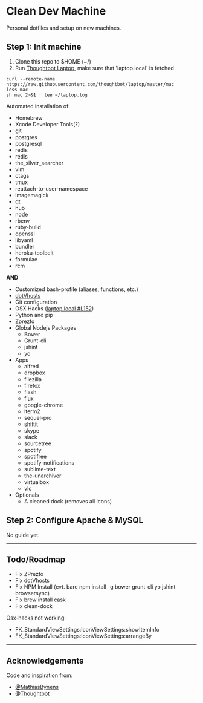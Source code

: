 # Clean Dev Machine

Personal dotfiles and setup on new machines.


## Step 1: Init machine

1. Clone this repo to $HOME (~/)
2. Run [Thoughtbot Laptop](https://github.com/thoughtbot/laptop), make sure that 'laptop.local' is fetched
```
curl --remote-name https://raw.githubusercontent.com/thoughtbot/laptop/master/mac
less mac
sh mac 2>&1 | tee ~/laptop.log
```

Automated installation of:
- Homebrew
- Xcode Developer Tools(?)
- git
- postgres
- postgresql
- redis
- redis
- the_silver_searcher
- vim
- ctags
- tmux
- reattach-to-user-namespace
- imagemagick
- qt
- hub
- node
- rbenv
- ruby-build
- openssl
- libyaml
- bundler
- heroku-toolbelt
- formulae
- rcm

**AND**

- Customized bash-profile (aliases, functions, etc.)
- [dotVhosts](github.com/madsnedergaard/dotVhosts)
- Git configuration
- OSX Hacks ([laptop.local #L152](https://github.com/madsnedergaard/cleandevmachine/blob/master/laptop.local#L152))
- Python and pip
- Zprezto
- Global Nodejs Packages
	- Bower
	- Grunt-cli
	- jshint
	- yo
- Apps
	- alfred
	- dropbox
	- filezilla
	- firefox
	- flash
	- flux
	- google-chrome
	- iterm2
	- sequel-pro
	- shiftit
	- skype
	- slack
	- sourcetree
	- spotify
	- spotifree
	- spotify-notifications
	- sublime-text
	- the-unarchiver
	- virtualbox
	- vlc
- Optionals
	- A cleaned dock (removes all icons)


## Step 2: Configure Apache & MySQL

No guide yet.



---

## Todo/Roadmap

- Fix ZPrezto
- Fix dotVhosts
- Fix NPM Install (evt. bare npm install -g bower grunt-cli yo jshint browsersync)
- Fix brew install cask
- Fix clean-dock

Osx-hacks not working:
- FK_StandardViewSettings:IconViewSettings:showItemInfo
- FK_StandardViewSettings:IconViewSettings:arrangeBy

---

## Acknowledgements

Code and inspiration from:
- [@MathiasBynens](https://github.com/mathiasbynens)
- [@Thoughtbot](https://github.com/Thoughtbot/laptop)
